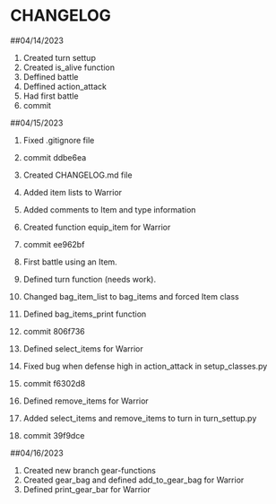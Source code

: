 # CHANGELOG

##04/14/2023
1. Created turn settup
2. Created is_alive function
3. Deffined battle
4. Deffined action_attack
5. Had first battle
6. commit

##04/15/2023
1. Fixed .gitignore file
2. commit ddbe6ea

3. Created CHANGELOG.md file
4. Added item lists to Warrior
5. Added comments to Item and type information
6. Created function equip_item for Warrior
7. commit ee962bf

8. First battle using an Item.
9. Defined turn function (needs work).
10. Changed bag_item_list to bag_items and forced Item class
11. Defined bag_items_print function
12. commit 806f736

13. Defined select_items for Warrior
14. Fixed bug when defense high in action_attack in setup_classes.py
15. commit f6302d8

16. Defined remove_items for Warrior
17. Added select_items and remove_items to turn in turn_settup.py
18. commit 39f9dce

##04/16/2023

1. Created new branch gear-functions
2. Created gear_bag and defined add_to_gear_bag for Warrior
3. Defined print_gear_bar for Warrior